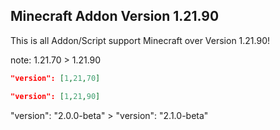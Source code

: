 ## Minecraft Addon Version 1.21.90
This is all Addon/Script support Minecraft over Version 1.21.90!

note:
1.21.70 > 1.21.90

```json
"version": [1,21,70]

"version": [1,21,90]
```

"version": "2.0.0-beta" > "version": "2.1.0-beta"
